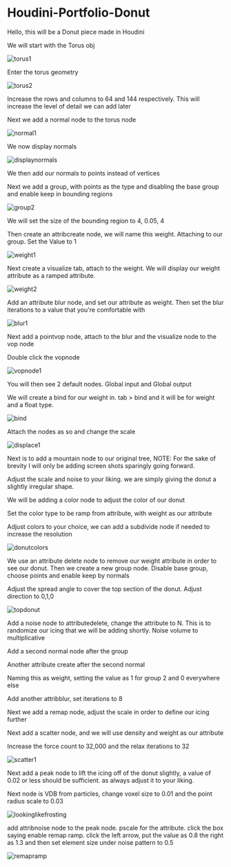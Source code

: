 # Houdini-Portfolio-Donut

Hello, this will be a Donut piece made in Houdini

We will start with the Torus obj 

![torus1](https://user-images.githubusercontent.com/103074186/163476330-cd17f871-3fff-47ee-83ad-86a4d17646e5.PNG)

Enter the torus geometry

![torus2](https://user-images.githubusercontent.com/103074186/163476716-df755dc0-2ada-4df2-8fcb-73dfc5bcb4e9.PNG)

Increase the rows and columns to 64 and 144 respectively. This will increase the level of detail we can add later

Next we add a normal node to the torus node

![normal1](https://user-images.githubusercontent.com/103074186/163477501-612a18c3-5ce5-49b1-aa09-8e1d1a5df58b.PNG)

We now display normals 

![displaynormals](https://user-images.githubusercontent.com/103074186/163478025-b84e3d64-5d2f-4550-bb12-ef735ae06860.PNG)

We then add our normals to points instead of vertices

Next we add a group, with points as the type and disabling the base group and enable keep in bounding regions

![group2](https://user-images.githubusercontent.com/103074186/163479427-24e51115-b09c-4c7d-a28b-c5cafd4d5c52.PNG)

We will set the size of the bounding region to 4, 0.05, 4

Then create an attribcreate node, we will name this weight. Attaching to our group. Set the Value to 1

![weight1](https://user-images.githubusercontent.com/103074186/163480101-893449a5-87ba-487d-8976-98c140adab64.PNG)

Next create a visualize tab, attach to the weight. We will display our weight attribute as a ramped attribute. 

![weight2](https://user-images.githubusercontent.com/103074186/163480875-f3f3f588-045a-480e-895f-6eba867d316e.PNG)

Add an attribute blur node, and set our attribute as weight. Then set the blur iterations to a value that you're comfortable with

![blur1](https://user-images.githubusercontent.com/103074186/163481462-01882f06-f9e3-434b-b58d-76518c731cad.PNG)

Next add a pointvop node, attach to the blur and the visualize node to the vop node

Double click the vopnode

![vopnode1](https://user-images.githubusercontent.com/103074186/163481896-ae479ce0-68ad-44fe-bd94-80fb3a11888e.PNG)

You will then see 2 default nodes. Global input and Global output

We will create a bind for our weight in. tab > bind and it will be for weight and a float type. 

![bind](https://user-images.githubusercontent.com/103074186/163490824-00b1198f-9aca-4e54-82c9-d459fbe0127e.PNG)

Attach the nodes as so and change the scale 

![displace1](https://user-images.githubusercontent.com/103074186/163491205-5191d987-efad-4aaf-9cdb-6cb0ffbf7519.PNG)

Next is to add a mountain node to our original tree, NOTE: For the sake of brevity I will only be adding screen shots sparingly going forward.

Adjust the scale and noise to your liking. we are simply giving the donut a slightly irregular shape. 

We will be adding a color node to adjust the color of our donut

Set the color type to be ramp from attribute, with weight as our attribute

Adjust colors to your choice, we can add a subdivide node if needed to increase the resolution

![donutcolors](https://user-images.githubusercontent.com/103074186/163500676-5ca17789-748b-4ea5-a695-fbfa8053d771.PNG)

We use an attribute delete node to remove our weight attribute in order to see our donut. Then we create a new group node. Disable base group, choose points and enable keep by normals

Adjust the spread angle to cover the top section of the donut. Adjust direction to 0,1,0

![topdonut](https://user-images.githubusercontent.com/103074186/163502399-c8d05d3f-9329-4232-a2cf-ba92adf20b64.PNG)

Add a noise node to attributedelete, change the attribute to N. This is to randomize our icing that we will be adding shortly. Noise volume to multiplicative 

Add a second normal node after the group

Another attribute create after the second normal

Naming this as weight, setting the value as 1 for group 2 and 0 everywhere else

Add another attribblur, set iterations to 8

Next we add a remap node, adjust the scale in order to define our icing further

Next add a scatter node, and we will use density and weight as our attribute

Increase the force count to 32,000 and the relax iterations to 32

![scatter1](https://user-images.githubusercontent.com/103074186/163520075-3316c99e-78e6-4ea7-9296-7c2a6f632b69.PNG)

Next add a peak node to lift the icing off of the donut slightly, a value of 0.02 or less should be sufficient. as always adjust it to your liking. 

Next node is VDB from particles, change voxel size to 0.01 and the point radius scale to 0.03

![lookinglikefrosting](https://user-images.githubusercontent.com/103074186/163521320-02dc7e19-8dcc-41fb-a52b-20bcfaa8a083.PNG)

add attribnoise node to the peak node. pscale for the attribute. click the box saying enable remap ramp. click the left arrow, put the value as 0.8 the right as 1.3 and then set element size under noise pattern to 0.5   

![remapramp](https://user-images.githubusercontent.com/103074186/163523285-c9cac686-2c91-4a6a-8ddb-6c82af432e97.PNG)





















